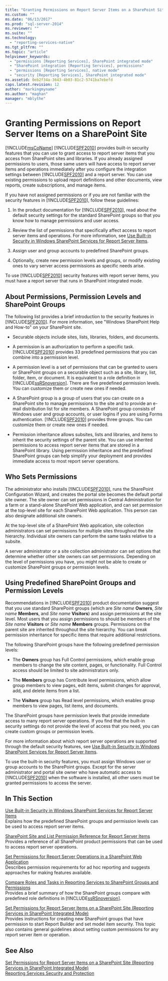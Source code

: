 ```yaml
---
title: "Granting Permissions on Report Server Items on a SharePoint Site | Microsoft Docs"
ms.custom: ""
ms.date: "06/13/2017"
ms.prod: "sql-server-2014"
ms.reviewer: ""
ms.suite: ""
ms.technology: 
  - "reporting-services-native"
ms.tgt_pltfrm: ""
ms.topic: "article"
helpviewer_keywords: 
  - "permissions [Reporting Services], SharePoint integrated mode"
  - "SharePoint integration [Reporting Services], permissions"
  - "permissions [Reporting Services], native mode"
  - "security [Reporting Services], SharePoint integrated mode"
ms.assetid: 0eb2f34a-3643-4b03-81c2-5741ba7ebefd
caps.latest.revision: 12
author: "markingmyname"
ms.author: "maghan"
manager: "mblythe"
---
```

# Granting Permissions on Report Server Items on a SharePoint Site
  [!INCLUDE[msCoName](../../includes/msconame-md.md)] [!INCLUDE[SPF2010](../../includes/spf2010-md.md)] provides built-in security features that you can use to grant access to report server items that you access from SharePoint sites and libraries. If you already assigned permissions to users, those same users will have access to report server items and operations immediately after you configure the integration settings between [!INCLUDE[SPF2010](../../includes/spf2010-md.md)] and a report server. You can use existing permissions to upload report definitions and other documents, view reports, create subscriptions, and manage items.  
  
 If you have not assigned permissions or if you are not familiar with the security features in [!INCLUDE[SPF2010](../../includes/spf2010-md.md)], follow these guidelines:  
  
1.  In the product documentation for [!INCLUDE[SPF2010](../../includes/spf2010-md.md)], read about the default security settings for the standard SharePoint groups so that you know how to manage permissions and user access.  
  
2.  Review the list of permissions that specifically affect access to report server items and operations. For more information, see [Use Built-in Security in Windows SharePoint Services for Report Server Items](use-built-in-security-in-windows-sharepoint-services-for-report-server-items.md).  
  
3.  Assign user and group accounts to predefined SharePoint groups.  
  
4.  Optionally, create new permission levels and groups, or modify existing ones to vary server access permissions as specific needs arise.  
  
 To use [!INCLUDE[SPF2010](../../includes/spf2010-md.md)] security features with report server items, you must have a report server that runs in SharePoint integrated mode.  
  
## About Permissions, Permission Levels and SharePoint Groups  
 The following list provides a brief introduction to the security features in [!INCLUDE[SPF2010](../../includes/spf2010-md.md)]. For more information, see "Windows SharePoint Help and How-to" on your SharePoint site.  
  
-   Securable objects include sites, lists, libraries, folders, and documents.  
  
-   A permission is an authorization to perform a specific task. [!INCLUDE[SPF2010](../../includes/spf2010-md.md)] provides 33 predefined permissions that you can combine into a permission level.  
  
-   A permission level is a set of permissions that can be granted to users or SharePoint groups on a securable object such as a site, library, list, folder, item, or document. It is equivalent to a role definition in [!INCLUDE[ssRSnoversion](../../includes/ssrsnoversion-md.md)]. There are five predefined permission levels. You can customize them or create new ones if needed.  
  
-   A SharePoint group is a group of users that you can create on a SharePoint site to manage permissions to the site and to provide an e-mail distribution list for site members. A SharePoint group consists of Windows user and group accounts, or user logins if you are using Forms authentication. [!INCLUDE[SPF2010](../../includes/spf2010-md.md)] provides three groups. You can customize them or create new ones if needed.  
  
-   Permission inheritance allows subsites, lists and libraries, and items to inherit the security settings of the parent site. You can use inherited permissions to access report server items that are stored in a SharePoint library. Using permission inheritance and the predefined SharePoint groups can help simplify your deployment and provides immediate access to most report server operations.  
  
## Who Sets Permissions  
 The administrator who installs [!INCLUDE[SPF2010](../../includes/spf2010-md.md)], runs the SharePoint Configuration Wizard, and creates the portal site becomes the default portal site owner. The site owner can set permissions in Central Administration for a farm or a stand-alone SharePoint Web application, and can set permission at the top-level site for each SharePoint Web application. This person can also designate additional site owners.  
  
 At the top-level site of a SharePoint Web application, site collection administrators can set permissions for multiple sites throughout the site hierarchy. Individual site owners can perform the same tasks relative to a subsite.  
  
 A server administrator or a site collection administrator can set options that determine whether other site owners can set permissions. Depending on the level of permissions you have, you might not be able to create or customize SharePoint groups or permission levels.  
  
## Using Predefined SharePoint Groups and Permission Levels  
 Recommendations in [!INCLUDE[SPF2010](../../includes/spf2010-md.md)] product documentation suggest that you use standard SharePoint groups (which are *Site name* **Owners**, *Site name* **Members**, and *Site name* **Visitors**) and assign permissions at the site level. Most users that you assign permissions to should be members of the *Site name* **Visitors** or *Site name* **Members** groups. Permissions on the parent site are inherited throughout the site hierarchy. You can break permission inheritance for specific items that require additional restrictions.  
  
 The following SharePoint groups have the following predefined permission levels:  
  
-   The **Owners** group has Full Control permissions, which enable group members to change the site content, pages, or functionality. Full Control access should be limited to site administrators only.  
  
-   The **Members** group has Contribute level permissions, which allow group members to view pages, edit items, submit changes for approval, add, and delete items from a list.  
  
-   The **Visitors** group has Read level permissions, which enables group members to view pages, list items, and documents.  
  
 The SharePoint groups have permission levels that provide immediate access to many report server operations. If you find that the built-in security settings do not provide the level of access that you need, you can create custom groups or permission levels.  
  
 For more information about which report server operations are supported through the default security features, see [Use Built-in Security in Windows SharePoint Services for Report Server Items](use-built-in-security-in-windows-sharepoint-services-for-report-server-items.md).  
  
 To use the built-in security features, you must assign Windows user or group accounts to the SharePoint groups. Except for the server administrator and portal site owner who have automatic access to [!INCLUDE[SPF2010](../../includes/spf2010-md.md)] when the software is installed, all other users must be granted permissions to access the server.  
  
## In This Section  
 [Use Built-in Security in Windows SharePoint Services for Report Server Items](use-built-in-security-in-windows-sharepoint-services-for-report-server-items.md)  
 Explains how the predefined SharePoint groups and permission levels can be used to access report server items.  
  
 [SharePoint Site and List Permission Reference for Report Server Items](sharepoint-site-and-list-permission-reference-for-report-server-items.md)  
 Provides a reference of all SharePoint product permissions that can be used to access report server operations.  
  
 [Set Permissions for Report Server Operations in a SharePoint Web Application](set-permissions-for-report-server-operations-in-a-sharepoint-web-application.md)  
 Describes permission requirements for ad hoc reporting and suggests approaches for making features available.  
  
 [Compare Roles and Tasks in Reporting Services to SharePoint Groups and Permissions](../reporting-services-roles-tasks-vs-sharepoint-groups-permissions.md)  
 Provides a brief summary of how the SharePoint groups compare with predefined role definitions in [!INCLUDE[ssRSnoversion](../../includes/ssrsnoversion-md.md)].  
  
 [Set Permissions for Report Server Items on a SharePoint Site &#40;Reporting Services in SharePoint Integrated Mode&#41;](set-permissions-for-report-server-items-on-a-sharepoint-site.md)  
 Provides instructions for creating new SharePoint groups that have permission to start Report Builder and set model item security. This topic also contains general guidelines about setting custom permissions for any report server item or operation.  
  
## See Also  
 [Set Permissions for Report Server Items on a SharePoint Site &#40;Reporting Services in SharePoint Integrated Mode&#41;](set-permissions-for-report-server-items-on-a-sharepoint-site.md)   
 [Reporting Services Security and Protection](reporting-services-security-and-protection.md)  
  
  